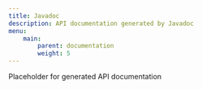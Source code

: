 ```yaml
---
title: Javadoc
description: API documentation generated by Javadoc
menu:
    main:
        parent: documentation
        weight: 5
---
```


Placeholder for generated API documentation
